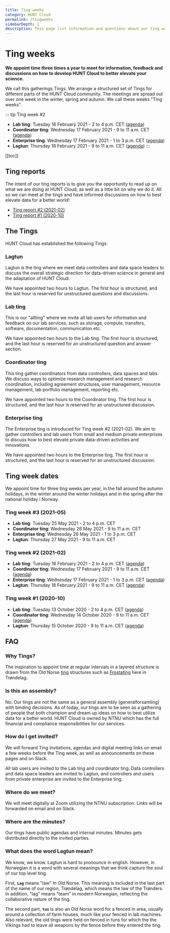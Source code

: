 ```yaml
---
title: Ting weeks
category: HUNT Cloud
permalink: /tingweeks
sidebarDepth: 1
description: This page list information and questions about our ting weeks.
---
```


# Ting weeks

**We appoint time three times a year to meet for information, feedback and discussions on how to develop HUNT Cloud to better elevate your science.**

We call this gatherings Tings. We arrange a structured set of Tings for different parts of the HUNT Cloud community. The meetings are spread out over one week in the winter, spring and autumn. We call these weeks "Ting weeks".


::: tip Ting week #2
- **Lab ting**: Tuesday 16 February 2021 -  2 to 4 p.m. CET ([agenda](https://assets.hdc.ntnu.no/assets/tingweek/hunt-cloud-tingweek2-labting-agenda.pdf))
- **Coordinator ting**: Wednesday 17 February 2021 - 9 to 11 a.m. CET ([agenda](https://assets.hdc.ntnu.no/assets/tingweek/hunt-cloud-tingweek2-coordinatorting-agenda.pdf))
- **Enterprise ting**: Wednesday 17 February 2021 - 1 to 3 p.m. CET ([agenda](https://assets.hdc.ntnu.no/assets/tingweek/hunt-cloud-tingweek2-enterpriseting-agenda.pdf))
- **Lagtun**: Thursday 18 February 2021 - 9 to 11 a.m. CET ([agenda](https://assets.hdc.ntnu.no/assets/tingweek/hunt-cloud-tingweek2-lagtun-agenda.pdf))
::: 



[[toc]]


## Ting reports

The intent of our ting reports is to give you the opportunity to read up on what we are doing at HUNT Cloud, as well as a little bit on why we do it. All so we can meet at the tings and have informed discussions on how to best elevate data for a better world!

- [Ting report #2 (2021-02)](https://assets.hdc.ntnu.no/assets/tingweek/hunt-cloud-tingweek2-report.pdf)
- [Ting report #1 (2020-10)](https://assets.hdc.ntnu.no/assets/tingweek/hunt-cloud-tingweek1-report.pdf)





## The Tings

HUNT Cloud has established the following Tings:

### Lagtun

Lagtun is the ting where we meet data controllers and data space leaders to discuss the overall strategic direction for data-driven science in general and the adaptation of HUNT Cloud.

We have appointed two hours to Lagtun. The first hour is structured, and the last hour is reserved for unstructured questions and discussions.

### Lab ting

This is our "allting" where we invite all lab users for information and feedback on our lab services, such as storage, compute, transfers, software, documentation, communication etc.

We have appointed two hours to the Lab ting. The first hour is structured, and the last hour is reserved for an unstructured question and answer section.

### Coordinator ting

This ting gather coordinators from data controllers, data spaces and labs. We discuss ways to optimize research management and research coordination, including agreement structures, user management, resource management, lab portfolio management, reporting etc.

We have appointed two hours to the Coordinator ting. The first hour is structured, and the last hour is reserved for an unstructured discussion.

### Enterprise ting

The Enterprise ting is introduced for Ting week #2 (2021-02). We aim to gather controllers and lab users from small and medium private enterprises to discuss how to best elevate private data-driven activities and innovations.

We have appointed two hours to the Enterprise ting. The first hour is structured, and the last hour is reserved for an unstructured discussion.











## Ting week dates

We appoint time for three ting weeks per year, in the fall around the autumn holidays, in the winter around the winter holidays and in the spring after the national holiday i Norway.


### Ting week #3 (2021-05)

- **Lab ting**: Tuesday 25 May 2021 -  2 to 4 p.m. CET
- **Coordinator ting**: Wednesday 26 May 2021 - 9 to 11 a.m. CET
- **Enterprise ting**: Wednesday 26 May 2021 - 1 to 3 p.m. CET
- **Lagtun**: Thursday 27 May 2021 - 9 to 11 a.m. CET

### Ting week #2 (2021-02)

- **Lab ting**: Tuesday 16 February 2021 -  2 to 4 p.m. CET ([agenda](https://assets.hdc.ntnu.no/assets/tingweek/hunt-cloud-tingweek2-labting-agenda.pdf))
- **Coordinator ting**: Wednesday 17 February 2021 - 9 to 11 a.m. CET ([agenda](https://assets.hdc.ntnu.no/assets/tingweek/hunt-cloud-tingweek2-coordinatorting-agenda.pdf))
- **Enterprise ting**: Wednesday 17 February 2021 - 1 to 3 p.m. CET ([agenda](https://assets.hdc.ntnu.no/assets/tingweek/hunt-cloud-tingweek2-enterpriseting-agenda.pdf))
- **Lagtun**: Thursday 18 February 2021 - 9 to 11 a.m. CET ([agenda](https://assets.hdc.ntnu.no/assets/tingweek/hunt-cloud-tingweek2-lagtun-agenda.pdf))

### Ting week #1 (2020-10)

- **Lab ting**: Tuesday 13 October 2020 - 2 to 4 p.m. CET ([agenda](https://assets.hdc.ntnu.no/assets/tingweek/hunt-cloud-tingweek1-labting-agenda.pdf))
- **Coordinator ting**: Wednesday 14 October 2020 - 9 to 11 a.m. CET ([agenda](https://assets.hdc.ntnu.no/assets/tingweek/hunt-cloud-tingweek1-coordinatorting-agenda.pdf))
- **Lagtun**: Thursday 15 October 2020 - 9 to 11 a.m. CET ([agenda](https://assets.hdc.ntnu.no/assets/tingweek/hunt-cloud-tingweek1-lagtun-agenda.pdf))









## FAQ

### Why Tings? 

The inspiration to appoint time at regular intervals in a layered structure is drawn from the Old Norse [ting](https://en.wikipedia.org/wiki/Thing_(assembly)#Etymology) structures such as [Frostating](https://en.wikipedia.org/wiki/Frostating) here in Trøndelag.

### Is this an assembly? 

No. Our tings are not the same as a general assembly (generalforsamling) with binding decisions. As of today, our tings are to be seen as a gathering of people that both champion and dream up ideas on how to best utilize data for a better world. HUNT Cloud is owned by NTNU which has the full financial and compliance responsibilities for our services.

### How do I get invited? 

We will forward Ting invitations, agendas and digital meeting links on email a few weeks before the Ting week, as well as announcements on these pages and on Slack.

All lab users are invited to the Lab ting and coordinator ting. Data controllers and data space leaders are invited to Lagtun, and controllers and users from private enterprise are invited to the Enterprise ting.

### Where do we meet? 

We will meet digitally at Zoom utilizing the NTNU subscription. Links will be forwarded on email and on Slack.

### Where are the minutes? 

Our tings have public agendas and internal minutes. Minutes gets distributed directly to the invited parties.

### What does the word Lagtun mean? 

We know, we know. Lagtun is hard to pronounce in english. However, in Norwegian it is a word with several meanings that we think capture the soul of our top level ting. 

First, **`Lag`** means "law" In Old Norse. This meaning is included in the last part of the name of our region, Trøndelag, which means the law of the Trønders. In addition, "lag" means "team" in modern Norwegian, reflecting the collaborative nature of the ting. 

The second part, **`tun`** is also an Old Norse word for a fenced in area, usually around a collection of farm houses, much like your fenced in lab machines. Also relevant, the old tings were held on fenced in tuns for which the the Vikings had to leave all weapons by the fence before they entered the ting.







